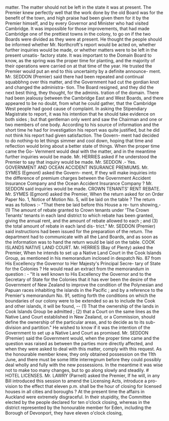 matter. The matter should not be left in the state it was at present. The Premier knew perfectly well that the work done by the old Board was for the benefit of the town, and high praise had been given them for it by the Premier himself, and by every Governor and Minister who had visited Cambridge. It was impossible for those improvements, that had made Cambridge one of the prettiest towns in the colony, to go on if the two Boards were divided as they were at present. He thought the people should be informed whether Mr. Northcroft's report would be acted on, whether further inquiries would be made, or whether matters were to be left in the present unsatis- factory state. It was important to the Domain Board to know, as the spring was the proper time for planting, and the majority of their operations were carried on at that time of the year. He trusted the Premier would put an end to this uncertainty by a definite announce- ment. Mr. SEDDON (Premier) said there had been repeated and continual squabbhng over this matter, and the Government had cut the gordian knot and changed the administra- tion. The Board resigned, and they did the next best thing, they thought, for the adminis. tration of the domain. There had been jealousy between the Cambridge East and West Boards, and there appeared to be no doubt, from what he could gather, that the Cambridge West people had good cause of complaint. In asking the Stipendiary Magistrate to report, it was his intention that he should take evidence on both sides ; but that gentleman only went and saw the Chairman and one or two members of one body. According to his source of information and the short time he had for investigation his report was quite justified, but he did not think his report had given satisfaction. The Govern- ment had decided to do nothing-to let things simmer and cool down, hoping that time and reflection would bring about a better state of things. When the proper time came the Go- Vernment would deal with the matter, and in the meantime further inquiries would be made. Mr. HERRIES asked if he understood the Premier to say that inquiry would be made. Mr. SEDDON .- Yes. GOVERNMENT AND OCEAN ACCIDENT INSURANCE PREMIUMS. Mr. SYMES (Egmont) asked the Govern- ment, If they will make inquiries into the difference of premium charges between the Government Accident Insurance Company and the Ocean Accident Insurance Company ? Mr. SEDDON said inquiries would be made. CROWN TENANTS' RENT REBATE. Mr. SYMES (Egmont) asked the Premier, When the return asked for on Order Paper No. 1, Notice of Motion No. 5, will be laid on the table ? The return was as follows :- "That there be laid before this House a re- turn showing,-(1) The amount of rebate granted to Crown tenants under 'The Crown Tenants' tenants in each land district to which rebate has been granted, giving the annual rent, and the amount of rebate allowed to each ; and (3) the total amount of rebate in each land dis- trict." Mr. SEDDON (Premier) said instructions had been issued for the preparation of the return. The department had to communicate with all the Land Boards, and as soon as the information was to hand the return would be laid on the table. COOK ISLANDS NATIVE LAND COURT. Mr. HERRIES (Bay of Plenty) asked the Premier, When he intends to set up a Native Land Court in the Cook Islands Group, as mentioned in his memorandum inclosed in despatch No. 87 from His Excellency the Governor to Her Majesty's Principal Secre- tary of State for the Colonies ? He would read an extract from the memorandum in question : - "It is well known to His Excellency the Governor and to the Secretary of State for the Colonies that it has ever been the desire of the Government of New Zealand to improve the condition of the Polynesian and Papuan races inhabiting the islands in the Pacific ; and by a reference to the Premier's memorandum No. 91, setting forth the conditions on which the boundaries of our colony were to be extended so as to include the Cook and other islands, it will be found, -- (1) That the ownership of the lands in Cook Islands Group be admitted ; (2) that a Court on the same lines as the Native Land Court established in New Zealand, or a Commission, should define the ownership of the particular areas, and to decide as to its sub- division and partition." He wished to know if it was the intention of the Government to set up a Native Land Court as promised. Mr. SEDDON (Premier) said the Government would, when the proper time came and the question was raised as between the parties more directly affected, and when they were asked to deal with this matter, comply with this request. As the honourable member knew, they only obtained possession on the 11th June, and there must be some little interregnum before they could possibly deal wholly and fully with the new possessions. In the meantime it was wise not to make too many changes, but to go along slowly and steadily. # HOTEL LICENSES. Mr. LAWRY (Parnell) asked the Premier, If he will, in any Bill introduced this session to amend the Licensing Acts, introduce a pro- vision to the effect that eleven p.m. shall be the hour of closing for licensed houses in all cities and boroughs ? At the present time the affairs in Auckland were extremely disgraceful. In their stupidity, the Committee elected by the people declared for ten o'clock closing, whereas in the district represented by the honourable member for Eden, including the Borough of Devonport, they have eleven o'clock closing, 